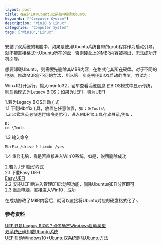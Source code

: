 ```yaml
---
layout: post
title: 在Win10与Ubuntu双系统中删除Ubuntu
keywords: ["Computer System"]
description: "Win10 & Linux"
categories: "Computer System"
tags: ["Win10","Linux"]
---
```


安装了双系统的电脑中，如果是使用Ubuntu系统自带的grub程序作为启动引导，就不能直接格式化Ubuntu所在的盘，否则硬盘上的MBR内容被擦出，无法成功开机引导。

想要卸载Ubuntu，则需要先删除其MBR内容，在格式化其所在硬盘。对于不同的电脑，修改MBR有不同的方法，所以第一步是判明BIOS启动的类型，方法为：

Win+R打开运行，输入msinfo32，回车查看系统信息
在BIOS模式中显示传统，则启动模式为Legacy BIOS；如果为UEFI，则为UEFI

1.若为Legacy BIOS启动方式  
1.1 下载Mbrfix工具，放置在任意位置，如：`D\Tools\`  
1.2 以管理员身份运行命令提示符，进入MBRfix工具存放目录,例如：

	D:
	cd \Tools

1.3 输入命令

	MbrFix /drive 0 fixmbr /yes
	
1.4 重启电脑，看是否直接进入Win10系统，如是，说明删除成功  

2.若为UEFI启动方式  
2.1 下载Easy UEFI  
[Easy UEFI](https://www.easyuefi.com/index-cn.html)  
2.2 安装UEFI后进入管理EFI启动项功能，删除Ubuntu的EFI分区即可  
2.3 重启电脑，直接进入Win10，成功

在成功修改了MBR内容后，就可以直接将Ubuntu对应的硬盘格式化了~

### 参考资料

[UEFI还是Legacy BIOS？如何确定Windows启动类型](https://www.ithome.com/html/win10/146588.htm)  
[双系统正确卸载Ubuntu系统](https://blog.csdn.net/wae42675/article/details/78821910)  
[UEFI启动Windows10+Ubuntu双系统删除Ubuntu方法](https://blog.csdn.net/tjuyanming/article/details/64929901)

